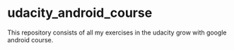 # udacity_android_course
This repository consists of all my exercises in the udacity grow with google android course.

